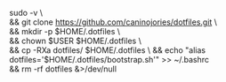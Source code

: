 sudo -v \  
&& git clone https://github.com/caninojories/dotfiles.git \  
&& mkdir -p $HOME/.dotfiles \  
&& chown $USER $HOME/.dotfiles \  
&& cp -RXa dotfiles/ $HOME/.dotfiles \  
&& echo "alias dotfiles='$HOME/.dotfiles/bootstrap.sh'" >> ~/.bashrc \
&& rm -rf dotfiles &>/dev/null
